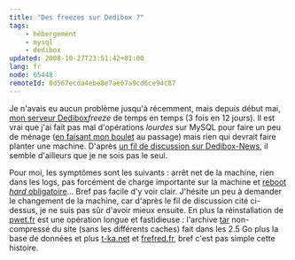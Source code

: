 ```yaml
---
title: "Des freezes sur Dedibox ?"
tags:
    - hébergement
    - mysql
    - dedibox
updated: 2008-10-27T23:51:42+01:00
lang: fr
node: 65448
remoteId: 8d567ecda4ebe8e7ae67a9cd6ce94c87
---
```


Je n'avais eu aucun problème jusqu'à récemment, mais depuis début mai, [mon serveur Dedibox](/post/migration-sur-dedipwet)*freeze* de temps en temps (3 fois en 12 jours). Il est vrai que j'ai fait pas mal d'opérations *lourdes* sur MySQL pour faire un peu de ménage ([en faisant mon boulet](/post/boulet) au passage) mais rien qui devrait faire planter une machine. D'après [un fil de discussion sur Dedibox-News](http://www.dedibox-news.com/t3934-Plantages-repetition..html), il semble d'ailleurs que je ne sois pas le seul.


Pour moi, les symptômes sont les suivants : arrêt net de la machine, rien dans les logs, pas forcément de charge importante sur la machine et [reboot *hard* obligatoire](http://documentation.dedibox.fr/doku.php?id=gestion:reboot)... Bref pas facile d'y voir clair. J'hésite un peu à demander le changement de la machine, car d'après le fil de discussion cité ci-dessus, je ne suis pas sûr d'avoir mieux ensuite. En plus la réinstallation de [pwet.fr]() est une opération longue et fastidieuse : l'archive [tar](http://pwet.fr/man/linux/commandes/tar) non-compressé du site (sans les différents caches) fait dans les 2.5 Go plus la base de données et plus [t-ka.net](http://t-ka.net/blog) et [frefred.fr](http://www.frefred.fr), bref c'est pas simple cette histoire.

